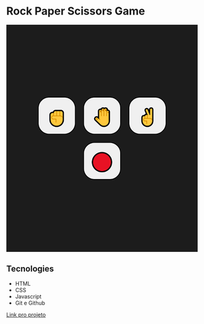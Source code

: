 # Rock Paper Scissors Game

![preview](./.github/preview.png)

## Tecnologies

- HTML
- CSS
- Javascript
- Git e Github

[Link pro projeto](https://leandrolouback.github.io/rock-paper-scissors)